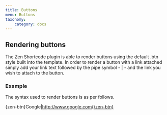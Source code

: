 ```yaml
---
title: Buttons
menu: Buttons
taxonomy:
    category: docs
---
```




## Rendering buttons

The Zen Shortcode plugin is able to render buttons using the default .btn style built into the template. In order to render a button with a link attached simply add your link text followed by the pipe symbol - | - and the link you wish to attach to the button.

### Example
The syntax used to render buttons is as per follows.

{zen-btn}Google|http://www.google.com{/zen-btn}


